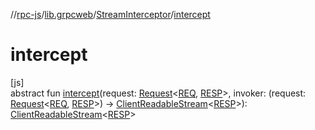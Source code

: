 //[rpc-js](../../../index.md)/[lib.grpcweb](../index.md)/[StreamInterceptor](index.md)/[intercept](intercept.md)

# intercept

[js]\
abstract fun [intercept](intercept.md)(request: [Request](../-request/index.md)&lt;[REQ](index.md), [RESP](index.md)&gt;, invoker: (request: [Request](../-request/index.md)&lt;[REQ](index.md), [RESP](index.md)&gt;) -&gt; [ClientReadableStream](../-client-readable-stream/index.md)&lt;[RESP](index.md)&gt;): [ClientReadableStream](../-client-readable-stream/index.md)&lt;[RESP](index.md)&gt;
